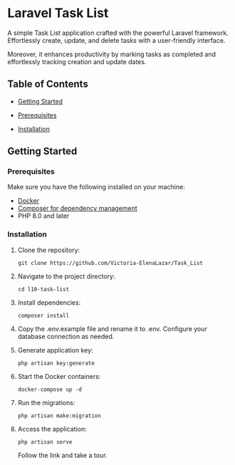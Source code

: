 # Laravel Task List

A simple Task List application crafted with the powerful Laravel framework. Effortlessly create, update, and delete tasks with a user-friendly interface.

Moreover, it enhances productivity by marking tasks as completed and effortlessly tracking creation and update dates.
## Table of Contents

- [Getting Started](#getting-started)

- [Prerequisites](#prerequisites)

- [Installation](#installation)

## Getting Started

### Prerequisites

Make sure you have the following installed on your machine:

- [Docker](https://www.docker.com/)
- [Composer for dependency management](https://getcomposer.org/)
- PHP 8.0 and later

### Installation

1. Clone the repository:

   ````
   git clone https://github.com/Victoria-ElenaLazar/Task_List
   ````

2. Navigate to the project directory:
    ````
    cd l10-task-list
    ````
   
3. Install dependencies:
   ```
   composer install
   ```
   
4. Copy the .env.example file and rename it to .env. Configure your database connection as needed.


5. Generate application key:
   ```
   php artisan key:generate
   ```
   
6. Start the Docker containers:
   ```
   docker-compose up -d
   ```
   
7. Run the migrations:

   ```
   php artisan make:migration
   ```
   
8. Access the application:
   ```
   php artisan serve
   ```
   Follow the link and take a tour. 
   
